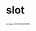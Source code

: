 # slot

<img src="https://photo-album-1314189846.cos.ap-shanghai.myqcloud.com/202301082345895.png" alt="image-20230108234501814" style="zoom: 33%;" />
